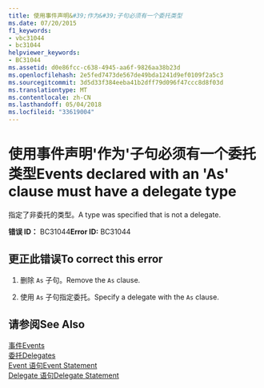 ```yaml
---
title: 使用事件声明&#39;作为&#39;子句必须有一个委托类型
ms.date: 07/20/2015
f1_keywords:
- vbc31044
- bc31044
helpviewer_keywords:
- BC31044
ms.assetid: d0e86fcc-c638-4945-aa6f-9826aa38b23d
ms.openlocfilehash: 2e5fed7473de567de49bda1241d9ef0109f2a5c3
ms.sourcegitcommit: 3d5d33f384eeba41b2dff79d096f47ccc8d8f03d
ms.translationtype: MT
ms.contentlocale: zh-CN
ms.lasthandoff: 05/04/2018
ms.locfileid: "33619004"
---
```

# <a name="events-declared-with-an-39as39-clause-must-have-a-delegate-type"></a><span data-ttu-id="e906d-102">使用事件声明&#39;作为&#39;子句必须有一个委托类型</span><span class="sxs-lookup"><span data-stu-id="e906d-102">Events declared with an &#39;As&#39; clause must have a delegate type</span></span>
<span data-ttu-id="e906d-103">指定了非委托的类型。</span><span class="sxs-lookup"><span data-stu-id="e906d-103">A type was specified that is not a delegate.</span></span>  
  
 <span data-ttu-id="e906d-104">**错误 ID：** BC31044</span><span class="sxs-lookup"><span data-stu-id="e906d-104">**Error ID:** BC31044</span></span>  
  
## <a name="to-correct-this-error"></a><span data-ttu-id="e906d-105">更正此错误</span><span class="sxs-lookup"><span data-stu-id="e906d-105">To correct this error</span></span>  
  
1.  <span data-ttu-id="e906d-106">删除 `As` 子句。</span><span class="sxs-lookup"><span data-stu-id="e906d-106">Remove the `As` clause.</span></span>  
  
2.  <span data-ttu-id="e906d-107">使用 `As` 子句指定委托。</span><span class="sxs-lookup"><span data-stu-id="e906d-107">Specify a delegate with the `As` clause.</span></span>  
  
## <a name="see-also"></a><span data-ttu-id="e906d-108">请参阅</span><span class="sxs-lookup"><span data-stu-id="e906d-108">See Also</span></span>  
 [<span data-ttu-id="e906d-109">事件</span><span class="sxs-lookup"><span data-stu-id="e906d-109">Events</span></span>](../../visual-basic/programming-guide/language-features/events/index.md)  
 [<span data-ttu-id="e906d-110">委托</span><span class="sxs-lookup"><span data-stu-id="e906d-110">Delegates</span></span>](../../visual-basic/programming-guide/language-features/delegates/index.md)  
 [<span data-ttu-id="e906d-111">Event 语句</span><span class="sxs-lookup"><span data-stu-id="e906d-111">Event Statement</span></span>](../../visual-basic/language-reference/statements/event-statement.md)  
 [<span data-ttu-id="e906d-112">Delegate 语句</span><span class="sxs-lookup"><span data-stu-id="e906d-112">Delegate Statement</span></span>](../../visual-basic/language-reference/statements/delegate-statement.md)
